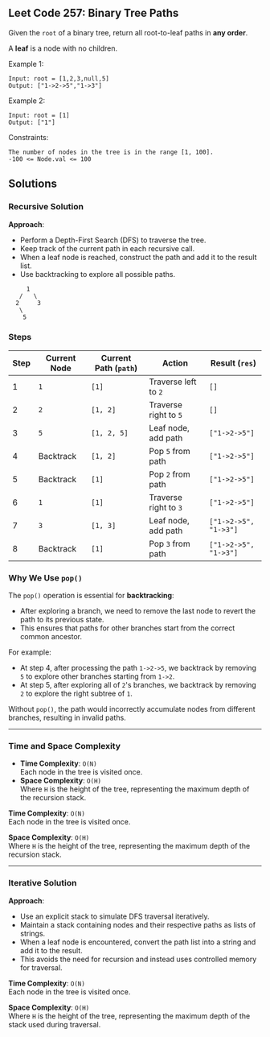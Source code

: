 
## Leet Code 257: Binary Tree Paths

Given the `root` of a binary tree, return all root-to-leaf paths in **any order**.

A **leaf** is a node with no children.

Example 1:

```plaintext
Input: root = [1,2,3,null,5]
Output: ["1->2->5","1->3"]
```

Example 2:
```plaintext
Input: root = [1]
Output: ["1"]
```


Constraints:

```plaintext
The number of nodes in the tree is in the range [1, 100].
-100 <= Node.val <= 100
```


## Solutions

### Recursive Solution
**Approach**:  
- Perform a Depth-First Search (DFS) to traverse the tree.
- Keep track of the current path in each recursive call.
- When a leaf node is reached, construct the path and add it to the result list.
- Use backtracking to explore all possible paths.

```plaintext
     1
   /   \
  2     3
   \
    5
```


### Steps

| Step | Current Node | Current Path (`path`) | Action                  | Result (`res`)             |
|------|--------------|-----------------------|-------------------------|----------------------------|
| 1    | `1`          | `[1]`                | Traverse left to `2`    | `[]`                       |
| 2    | `2`          | `[1, 2]`             | Traverse right to `5`   | `[]`                       |
| 3    | `5`          | `[1, 2, 5]`          | Leaf node, add path     | `["1->2->5"]`              |
| 4    | Backtrack    | `[1, 2]`             | Pop `5` from path       | `["1->2->5"]`              |
| 5    | Backtrack    | `[1]`                | Pop `2` from path       | `["1->2->5"]`              |
| 6    | `1`          | `[1]`                | Traverse right to `3`   | `["1->2->5"]`              |
| 7    | `3`          | `[1, 3]`             | Leaf node, add path     | `["1->2->5", "1->3"]`      |
| 8    | Backtrack    | `[1]`                | Pop `3` from path       | `["1->2->5", "1->3"]`      |

### Why We Use `pop()`
The `pop()` operation is essential for **backtracking**:
- After exploring a branch, we need to remove the last node to revert the path to its previous state.
- This ensures that paths for other branches start from the correct common ancestor.

For example:
- At step 4, after processing the path `1->2->5`, we backtrack by removing `5` to explore other branches starting from `1->2`.
- At step 5, after exploring all of `2`'s branches, we backtrack by removing `2` to explore the right subtree of `1`.

Without `pop()`, the path would incorrectly accumulate nodes from different branches, resulting in invalid paths.

---

### Time and Space Complexity
- **Time Complexity**: `O(N)`  
  Each node in the tree is visited once.
- **Space Complexity**: `O(H)`  
  Where `H` is the height of the tree, representing the maximum depth of the recursion stack.


**Time Complexity**: `O(N)`  
Each node in the tree is visited once.

**Space Complexity**: `O(H)`  
Where `H` is the height of the tree, representing the maximum depth of the recursion stack.

---

### Iterative Solution
**Approach**:  
- Use an explicit stack to simulate DFS traversal iteratively.
- Maintain a stack containing nodes and their respective paths as lists of strings.
- When a leaf node is encountered, convert the path list into a string and add it to the result.
- This avoids the need for recursion and instead uses controlled memory for traversal.

**Time Complexity**: `O(N)`  
Each node in the tree is visited once.

**Space Complexity**: `O(H)`  
Where `H` is the height of the tree, representing the maximum depth of the stack used during traversal.
